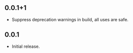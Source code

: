 ## 0.0.1+1

* Suppress deprecation warnings in build, all uses are safe.

## 0.0.1

* Initial release.
